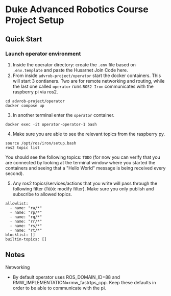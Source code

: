 # Duke Advanced Robotics Course Project Setup

## Quick Start

### Launch operator environment

1. Inside the operator directory: create the `.env` file based on `.env.template` and paste the Husarnet Join Code here.
2. From inside `advrob-project/operator` start the docker containers. This will start 3 contianers. Two are for remote networking and routing, while the last one called `operator` runs `ROS2 Iron` communicates with the raspberry pi via ros2. 
```
cd advrob-project/operator
docker compose up
```
3. In another terminal enter the `operator` container.
```
docker exec -it operator-operator-1 bash
```
4. Make sure you are able to see the relevant topics from the raspberry py.
```
source /opt/ros/iron/setup.bash
ros2 topic list
```
You should see the following topics: `TODO` (for now you can verify that you are connected by looking at the terminal window where you started the containers and seeing that a "Hello World" message is being received every second). 

5. Any ros2 topics/services/actions that you write will pass through the following filter (`TODO`: modify filter). Make sure you only publish and subscribe to allowed topics. 
```
allowlist:
  - name: "ra/*"
  - name: "rp/*"
  - name: "rq/*"
  - name: "rr/*"
  - name: "rs/*"
  - name: "rt/*"
blocklist: []
builtin-topics: []
```

## Notes
Networking
- By default operator uses ROS_DOMAIN_ID=88 and RMW_IMPLEMENTATION=rmw_fastrtps_cpp. Keep these defaults in order to be able to communicate with the pi.
